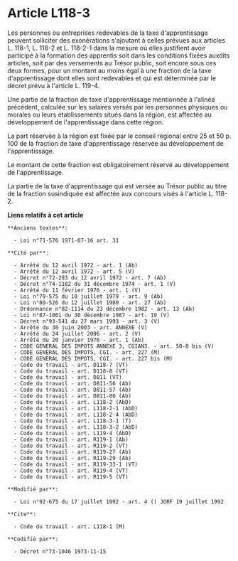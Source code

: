 # Article L118-3

Les personnes ou entreprises redevables de la taxe d'apprentissage peuvent solliciter des exonérations s'ajoutant à celles
prévues aux articles L. 118-1, L. 118-2 et L. 118-2-1 dans la mesure où elles justifient avoir participé à la formation des
apprentis soit dans les conditions fixées auxdits articles, soit par des versements au Trésor public, soit encore sous ces
deux formes, pour un montant au moins égal à une fraction de la taxe d'apprentissage dont elles sont redevables et qui est
déterminée par le décret prévu à l'article L. 119-4.

Une partie de la fraction de taxe d'apprentissage mentionnée à l'alinéa précédent, calculée sur les salaires versés par les
personnes physiques ou morales ou leurs établissements situés dans la région, est affectée au développement de
l'apprentissage dans cette région.

La part réservée à la région est fixée par le conseil régional entre 25 et 50 p. 100 de la fraction de taxe d'apprentissage
réservée au développement de l'apprentissage.

Le montant de cette fraction est obligatoirement réservé au développement de l'apprentissage.

La partie de la taxe d'apprentissage qui est versée au Trésor public au titre de la fraction susindiquée est affectée aux
concours visés à l'article L. 118-2.

**Liens relatifs à cet article**

	**Anciens textes**:

	  - Loi n°71-576 1971-07-16 art. 31

	**Cité par**:

	  - Arrêté du 12 avril 1972 - art. 1 (Ab)
	  - Arrêté du 12 avril 1972 - art. 5 (V)
	  - Décret n°72-283 du 12 avril 1972 - art. 7 (Ab)
	  - Décret n°74-1182 du 31 décembre 1974 - art. 1 (V)
	  - Arrêté du 11 février 1976 - art. 1 (V)
	  - Loi n°79-575 du 10 juillet 1979 - art. 9 (Ab)
	  - Loi n°80-526 du 12 juillet 1980 - art. 27 (Ab)
	  - Ordonnance n°82-1114 du 23 décembre 1982 - art. 13 (Ab)
	  - Loi n°87-1061 du 30 décembre 1987 - art. 19 (V)
	  - Décret n°93-541 du 27 mars 1993 - art. 3 (V)
	  - Arrêté du 30 juin 2003 - art. ANNEXE (V)
	  - Arrêté du 24 juillet 2006 - art. 2 (V)
	  - Arrêté du 20 janvier 1976 - art. 1 (Ab)
	  - CODE GENERAL DES IMPOTS ANNEXE 3, CGIAN3. - art. 50-0 bis (V)
	  - CODE GENERAL DES IMPOTS, CGI. - art. 227 (M)
	  - CODE GENERAL DES IMPOTS, CGI. - art. 227 bis (M)
	  - Code du travail - art. D118-7 (VT)
	  - Code du travail - art. D118-8 (VT)
	  - Code du travail - art. D811 (VT)
	  - Code du travail - art. D811-56 (Ab)
	  - Code du travail - art. D811-57 (Ab)
	  - Code du travail - art. D811-80 (Ab)
	  - Code du travail - art. L118-2 (AbD)
	  - Code du travail - art. L118-2-1 (AbD)
	  - Code du travail - art. L118-2-4 (AbD)
	  - Code du travail - art. L118-3-1 (T)
	  - Code du travail - art. L118-3-2 (AbD)
	  - Code du travail - art. L119-4 (AbD)
	  - Code du travail - art. R119-1 (Ab)
	  - Code du travail - art. R119-2 (VT)
	  - Code du travail - art. R119-27 (Ab)
	  - Code du travail - art. R119-29 (Ab)
	  - Code du travail - art. R119-33-1 (VT)
	  - Code du travail - art. R119-4 (VT)
	  - Code du travail - art. R119-5 (VT)

	**Modifié par**:

	  - Loi n°92-675 du 17 juillet 1992 - art. 4 () JORF 19 juillet 1992

	**Cite**:

	  - Code du travail - art. L118-1 (M)

	**Codifié par**:

	  - Décret n°73-1046 1973-11-15
